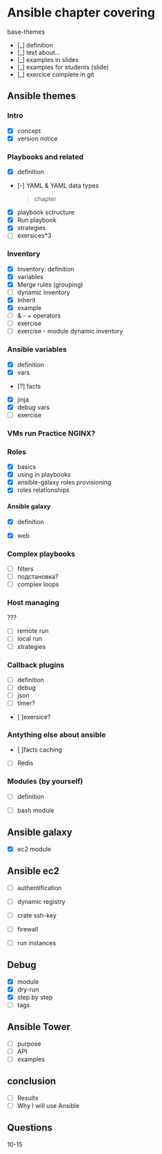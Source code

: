 # Ansible chapter covering


base-themes
- [_] definition
- [_] text about...
- [_] examples in slides
- [_] examples for students (slide)
- [_] exercice complete in git


## Ansible themes

### Intro
 - [x] concept
 - [x] version notice

### Playbooks and related
- [x] definition
- [-] YAML & YAML data types 
  > chapter
- [x] playbook sctructure
- [x] Run playbook
- [x] strategies 
- [ ] exersices*3

### Inventory 
- [x] Inventory: definition
- [x] variables
- [x] Merge rules (grouping)
- [ ] dynamic inventory
- [x] Inherit
- [x] example
- [ ] & - + operators
- [ ] exercise
- [ ] exercise - module dynamic inventory

### Ansible variables
 - [x] definition
 - [x] vars
 - [?] facts
 - [x] jinja
 - [x] debug vars
 - [ ]  exercise

### VMs run Practice NGINX?

### Roles
- [x] basics
- [x] using in playbooks
- [x] ansible-galaxy roles provisioning 
- [x] roles relationships

#### Ansible galaxy
 - [x] definition
 - [x] web


### Complex playbooks
- [ ] filters
- [ ] подстановка?
- [ ] complex loops

### Host managing
???
- [ ] remote run
- [ ] local run  
- [ ] strategies

### Callback plugins
 - [ ] definition
 - [ ] debug
 - [ ] json
 - [ ] timer?
 - [ ]exersice?
   
### Antything else about ansible
 - [ ]facts caching
 - [ ] Redis

### Modules (by yourself)
 - [ ] definition
 - [ ] bash module


## Ansible galaxy
- [x] ec2 module
## Ansible ec2
- [ ] authentification
- [ ] dynamic registry
- [ ] crate ssh-key
- [ ] firewall
- [ ] run instances


## Debug
- [x] module
- [x] dry-run
- [x] step by step
- [ ] tags

## Ansible Tower
- [ ] purpose
- [ ] API
- [ ] examples

## conclusion
- [ ] Results
- [ ] Why I will use Ansible 

## Questions
10-15